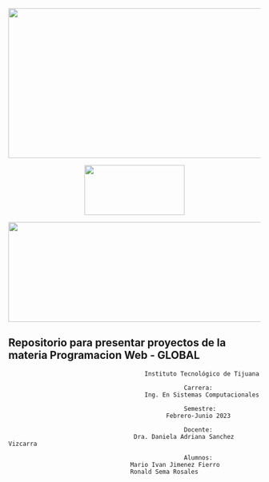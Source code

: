 <img src="https://github.com/McRonald-S/Programacion-Web/blob/main/Assets/intro2.gif" width=1500px height=300px>


<p align="center">
<img src="https://github.com/McRonald-S/Programacion-Web/blob/main/Assets/web.png" width=200px height=100px>
</p>


<p align="center">
<img src="https://images.cooltext.com/5647459.png" width=600px height=200px>
</p>


   ##  Repositorio para presentar proyectos de la materia Programacion Web - GLOBAL




                                                                
                                          Instituto Tecnológico de Tijuana 
 
                                                     Carrera: 
                                          Ing. En Sistemas Computacionales
 
                                                     Semestre: 
                                                Febrero-Junio 2023
 
                                                     Docente:
                                       Dra. Daniela Adriana Sanchez Vizcarra
 
                                                     Alumnos:
                                      Mario Ivan Jimenez Fierro 
                                      Ronald Sema Rosales 
 
                                       
